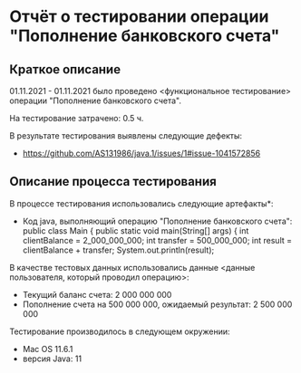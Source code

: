 # Отчёт о тестировании операции "Пополнение банковского счета"

## Краткое описание

01.11.2021 - 01.11.2021 было проведено <функциональное тестирование> операции "Пополнение банковского счета".

На тестирование затрачено: 0.5 ч.

В результате тестирования выявлены следующие дефекты:
* <https://github.com/AS131986/java.1/issues/1#issue-1041572856>

## Описание процесса тестирования

В процессе тестирования использовались следующие артефакты*:
* Код java, выполняющий операцию "Пополнение банковского счета":
public class Main {
    public static void main(String[] args) {
        int clientBalance = 2_000_000_000;
        int transfer = 500_000_000;
        int result = clientBalance + transfer;
        System.out.println(result);

В качестве тестовых данных использовались данные <данные пользователя, который проводил операцию>:
* Текущий баланс счета: 2 000 000 000
* Пополнение счета на 500 000 000, ожидаемый результат: 2 500 000 000


Тестирование производилось в следующем окружении:
* Mac OS 11.6.1
* версия Java: 11

